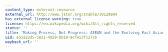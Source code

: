```yaml
---
content_type: external-resource
external_url: http://www.jstor.org/stable/30129804
has_external_license_warning: true
license: https://en.wikipedia.org/wiki/All_rights_reserved
status: ''
title: 'Making Process, Not Progress: ASEAN and the Evolving East Asian Regional Order'
uid: e55a22d5-5831-4d29-bb19-9cfe53fc27cb
wayback_url: ''
---
```

